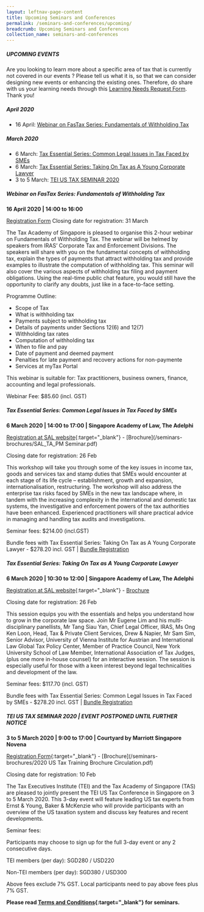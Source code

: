 ```yaml
---
layout: leftnav-page-content
title: Upcoming Seminars and Conferences
permalink: /seminars-and-conferences/upcoming/
breadcrumb: Upcoming Seminars and Conferences
collection_name: seminars-and-conferences
---
```



##### **UPCOMING EVENTS**
Are you looking to learn more about a specific area of tax that is currently not covered in our events ? 
Please tell us what it is, so that we can consider designing new events or enhancing the existing ones.
Therefore, do share with us your learning needs through this [Learning Needs Request Form](https://form.gov.sg/5d2c51283703d80011e52615). Thank you!


##### **April 2020**

* 16 April: [Webinar on FasTax Series: Fundamentals of Withholding Tax](/seminars-and-conferences/upcoming/#FTWHT-ta-id)


##### **March 2020**

* 6 March: [Tax Essential Series: Common Legal Issues in Tax Faced by SMEs](/seminars-and-conferences/upcoming/#afternoonSAL-ta-id)
* 6 March: [Tax Essential Series: Taking On Tax as A Young Corporate Lawyer](/seminars-and-conferences/upcoming/#morningSAL-ta-id)
* 3 to 5 March: [TEI US TAX SEMINAR 2020](/seminars-and-conferences/upcoming/#2020TEI-ta-id)



<a id="FTWHT-ta-id"></a>
##### **Webinar on FasTax Series: Fundamentals of Withholding Tax**
**16 April 2020 | 14:00 to 16:00**

[Registration Form](https://forms.gle/9yD8c46ih4jVD8DL6)
Closing date for registration: 31 March

The Tax Academy of Singapore is pleased to organise this 2-hour webinar on Fundamentals of Withholding Tax. The webinar will be helmed by speakers from IRAS’ Corporate Tax and Enforcement Divisions. The speakers will share with you on the fundamental concepts of withholding tax, explain the types of payments that attract withholding tax and provide examples to illustrate the computation of withholding tax. This seminar will also cover the various aspects of withholding tax filing and payment obligations. Using the real-time public chat feature, you would still have the opportunity to clarify any doubts, just like in a face-to-face setting.

Programme Outline:
* Scope of Tax
* What is withholding tax
* Payments subject to withholding tax
* Details of payments under Sections 12(6) and 12(7)
* Withholding tax rates
* Computation of withholding tax
* When to file and pay
* Date of payment and deemed payment
* Penalties for late payment and recovery actions for non-paymente
* Services at myTax Portal

This webinar is suitable for: Tax practitioners, business owners, finance, accounting and legal professionals.

Webinar Fee: $85.60 (incl. GST)


<a id="afternoonSAL-ta-id"></a>
##### **Tax Essential Series: Common Legal Issues in Tax Faced by SMEs**
**6 March 2020 | 14:00 to 17:00 | Singapore Academy of Law, The Adelphi**

[Registration at SAL website](https://www.sal-e.org.sg/common-legal-issues-in-tax-faced-by-smes){:target="_blank"} - [Brochure](/seminars-brochures/SAL_TA_PM Seminar.pdf)

Closing date for registration: 26 Feb

This workshop will take you through some of the key issues in income tax, goods and services tax and stamp duties that SMEs would encounter at each stage of its life cycle – establishment, growth and expansion, internationalisation, restructuring. The workshop will also address the enterprise tax risks faced by SMEs in the new tax landscape where, in tandem with the increasing complexity in the international and domestic tax systems, the investigative and enforcement powers of the tax authorities have been enhanced. Experienced practitioners will share practical advice in managing and handling tax audits and investigations.

Seminar fees: $214.00 (incl.GST)

Bundle fees with Tax Essential Series: Taking On Tax as A Young Corporate Lawyer - $278.20 incl. GST | [Bundle Registration](https://www.sal-e.org.sg/seminarslectures)


<a id="morningSAL-ta-id"></a>
##### **Tax Essential Series: Taking On Tax as A Young Corporate Lawyer**
**6 March 2020 | 10:30 to 12:00 | Singapore Academy of Law, The Adelphi**

[Registration at SAL website](https://www.sal-e.org.sg/tax-essentials-series-taking-on-tax-as-a-young-corporate-lawyer){:target="_blank"} - [Brochure](/seminars-brochures/Replace_SAL_TA_AMSeminar.pdf)

Closing date for registration: 26 Feb

This session equips you with the essentials and helps you understand how to grow in the corporate law space. Join Mr Eugene Lim and his multi-disciplinary panellists, Mr Tang Siau Yan, Chief Legal Officer, IRAS, Ms Ong Ken Loon, Head, Tax & Private Client Services, Drew & Napier, Mr Sam Sim, Senior Advisor, University of Vienna Institute for Austrian and International Law Global Tax Policy Center, Member of Practice Council, New York University School of Law Member, International Association of Tax Judges, (plus one more in-house counsel) for an interactive session. The session is especially useful for those with a keen interest beyond legal technicalities and development of the law.

Seminar fees: $117.70 (incl. GST)

Bundle fees with Tax Essential Series: Common Legal Issues in Tax Faced by SMEs - $278.20 incl. GST | [Bundle Registration](https://www.sal-e.org.sg/seminarslectures)


<a id="2020TEI-ta-id"></a>
##### **TEI US TAX SEMINAR 2020 | EVENT POSTPONED UNTIL FURTHER NOTICE**
**3 to 5 March 2020 | 9:00 to 17:00 | Courtyard by Marriott Singapore Novena**

[Registration Form](https://forms.gle/JjtaWsJHAPGE17Mq5){:target="_blank"} - [Brochure](/seminars-brochures/2020 US Tax Training Brochure Circulation.pdf)

Closing date for registration: 10 Feb

The Tax Executives Institute (TEI) and the Tax Academy of Singapore (TAS) are pleased to jointly present the TEI US Tax Conference in Singapore on 3 to 5 March 2020.  This 3-day event will feature leading US tax experts from Ernst & Young, Baker & McKenzie who will provide participants with an overview of the US taxation system and discuss key features and recent developments.

Seminar fees:

Participants may choose to sign up for the full 3-day event or any 2 consecutive days.

TEI members (per day): SGD280 / USD220

Non-TEI members (per day): SGD380 / USD300

Above fees exclude 7% GST.  Local participants need to pay above fees plus 7% GST.










**Please read [Terms and Conditions](https://production-iras-tax-academy.netlify.com/executive-tax-programmes/terms-and-conditions/){:target="_blank"} for seminars.**

